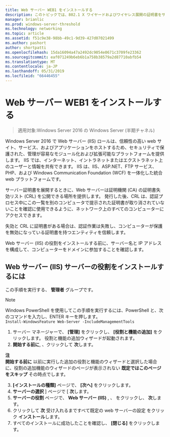 ```yaml
---
title: Web サーバー WEB1 をインストールする
description: このトピックでは、802.1 X ワイヤードおよびワイヤレス展開の証明書をサーバーのデプロイ ガイドの一部
manager: brianlic
ms.prod: windows-server-threshold
ms.technology: networking
ms.topic: article
ms.assetid: f51c9e38-98bb-49c1-9d39-427d07021499
ms.author: pashort
author: shortpatti
ms.openlocfilehash: 15da16094a47a2492dc9054e0671c3709fe23362
ms.sourcegitcommit: eaf071249b6eb6b1a758b38579a2d87710abfb54
ms.translationtype: MT
ms.contentlocale: ja-JP
ms.lasthandoff: 05/31/2019
ms.locfileid: "66446455"
---
```

# <a name="install-the-web-server-web1"></a>Web サーバー WEB1 をインストールする

>適用対象:Windows Server 2016 の Windows Server (半期チャネル)

Windows Server 2016 で Web サーバー (IIS) ロールは、信頼性の高い web サイト、サービス、およびアプリケーションをホストするため、セキュリティで保護された、管理が容易なモジュール化および拡張可能なプラットフォームを提供します。 IIS では、インターネット、イントラネットまたはエクストラネット上のユーザーと情報を共有できます。 IIS は、IIS、ASP.NET、FTP サービス、PHP、および Windows Communication Foundation (WCF) を一体化した統合 web プラットフォームです。  

サーバー証明書を展開するときに、Web サーバーは証明機関 (CA) の証明書失効リスト (CRL) を公開できる場所を提供します。 発行した後、CRL は、認証プロセス中にこの一覧を別のコンピュータで提示された証明書が取り消されていないことを確認に使用できるように、ネットワーク上のすべてのコンピューターにアクセスできます。   

失効と CRL に証明書がある場合は、認証作業は失敗し、コンピューターが保護を無効になっている証明書を持つエンティティを信頼します。  

Web サーバー (IIS) の役割をインストールする前に、サーバー名と IP アドレスを構成して、コンピューターをドメインに参加することを確認します。  

## <a name="to-install-the-web-server-iis-server-role"></a>Web サーバー (IIS) サーバーの役割をインストールするには  
この手順を実行する、 **管理者** グループです。  

>[!NOTE]  
>Windows PowerShell を使用してこの手順を実行するには、PowerShell と、次のコマンドを入力し、ENTER キーを押します。  
`Install-WindowsFeature Web-Server -IncludeManagementTools`  

1.  サーバー マネージャーで、 **[管理]** をクリックし、 **[役割と機能の追加]** をクリックします。 役割と機能の追加ウィザードが起動されます。  
2.  **開始する前に**, 、クリックして **次**します。  

**注**   
**開始する前に** 以前に実行した追加の役割と機能のウィザードと選択した場合に、役割の追加機能のウィザードのページが表示されない **既定ではこのページをスキップ** その時点でします。  

3. **[インストールの種類]** ページで、 **[次へ]** をクリックします。  
4. **サーバーの選択** ] ページで [ **次**します。  
5. **サーバーの役割**  ページで、 **Web サーバー (IIS)** , 、 をクリックし、 **次**します。  
6. クリックして **次** 受け入れるまですべて既定の web サーバーの設定 をクリック **インストール**します。  
7. すべてのインストールに成功したことを確認し、 **[閉じる]** をクリックします。
